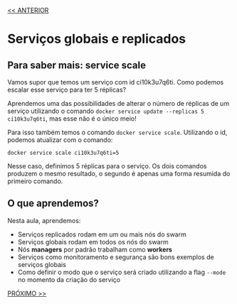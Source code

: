 [<< ANTERIOR](https://github.com/pvreboucas/docker-swarm-orquestrador/tree/aula-04/aulas)

# Serviços globais e replicados

## Para saber mais: service scale

Vamos supor que temos um serviço com id ci10k3u7q6ti. Como podemos escalar esse serviço para ter 5 réplicas?

Aprendemos uma das possibilidades de alterar o número de réplicas de um serviço utilizando o comando ```docker service update --replicas 5 ci10k3u7q6ti```,
mas esse não é o único meio!

Para isso também temos o comando ```docker service scale```. Utilizando o id, podemos atualizar com o comando:

```
docker service scale ci10k3u7q6ti=5
```

Nesse caso, definimos 5 réplicas para o serviço. Os dois comandos produzem o mesmo resultado, o segundo é apenas uma forma resumida do primeiro comando.

## O que aprendemos?

Nesta aula, aprendemos:

* Serviços replicados rodam em um ou mais nós do swarm
* Serviços globais rodam em todos os nós do swarm
* Nós **managers** por padrão trabalham como **workers**
* Serviços como monitoramento e segurança são bons exemplos de serviços globais
* Como definir o modo que o serviço será criado utilizando a flag ```--mode``` no momento da criação do serviço

[PRÓXIMO >>](https://github.com/pvreboucas/docker-swarm-orquestrador/tree/aula-06/aulas)
